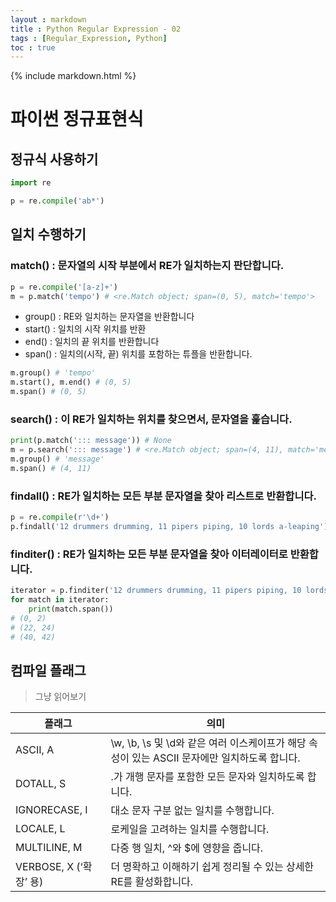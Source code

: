 ```yaml
---
layout : markdown
title : Python Regular Expression - 02
tags : [Regular_Expression, Python]
toc : true
---
```

{% include markdown.html %}

# 파이썬 정규표현식

## 정규식 사용하기

```python
import re

p = re.compile('ab*')
```

## 일치 수행하기

### match() : 문자열의 시작 부분에서 RE가 일치하는지 판단합니다.

```python
p = re.compile('[a-z]+')
m = p.match('tempo') # <re.Match object; span=(0, 5), match='tempo'>
```

- group() : RE와 일치하는 문자열을 반환합니다
- start() : 일치의 시작 위치를 반환
- end() : 일치의 끝 위치를 반환합니다
- span() : 일치의(시작, 끝) 위치를 포함하는 튜플을 반환합니다.

```python
m.group() # 'tempo'
m.start(), m.end() # (0, 5)
m.span() # (0, 5)
```

### search() : 이 RE가 일치하는 위치를 찾으면서, 문자열을 훑습니다.

```python
print(p.match('::: message')) # None
m = p.search('::: message') # <re.Match object; span=(4, 11), match='message'>
m.group() # 'message'
m.span() # (4, 11)
```

### findall() : RE가 일치하는 모든 부분 문자열을 찾아 리스트로 반환합니다.

```python
p = re.compile(r'\d+')
p.findall('12 drummers drumming, 11 pipers piping, 10 lords a-leaping') # ['12', '11', '10']
```
### finditer() : RE가 일치하는 모든 부분 문자열을 찾아 이터레이터로 반환합니다.

```python
iterator = p.finditer('12 drummers drumming, 11 pipers piping, 10 lords a-leaping')
for match in iterator:
    print(match.span())
# (0, 2)
# (22, 24)
# (40, 42)
```

## 컴파일 플래그

> 그냥 읽어보기

| 플래그                 | 의미                                                            |
|---------------------|---------------------------------------------------------------|
| ASCII, A            | \w, \b, \s 및 \d와 같은 여러 이스케이프가 해당 속성이 있는 ASCII 문자에만 일치하도록 합니다. |
| DOTALL, S           | .가 개행 문자를 포함한 모든 문자와 일치하도록 합니다.                               |
| IGNORECASE, I       | 대소 문자 구분 없는 일치를 수행합니다.                                        |
| LOCALE, L           | 로케일을 고려하는 일치를 수행합니다.                                          |
| MULTILINE, M        | 다중 행 일치, ^와 $에 영향을 줍니다.                                       |
| VERBOSE, X (‘확장’ 용) | 더 명확하고 이해하기 쉽게 정리될 수 있는 상세한 RE를 활성화합니다.                       |
